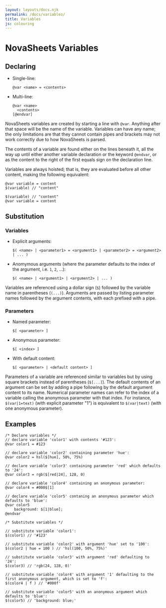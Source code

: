 ```yaml
---
layout: layouts/docs.njk
permalink: /docs/variables/
title: Variables
js: colouring
---
```

# NovaSheets Variables

## Declaring
- Single-line:
  ```nss
  @var <name> = <contents>
  ```
- Multi-line:
  ```nss
  @var <name>
    <contents>
  [@endvar]
  ```

NovaSheets variables are created by starting a line with `@var`. Anything after that space will be the name of the variable.
Variables can have any name; the only limitations are that they cannot contain pipes and brackets may not work correctly due to how NovaSheets is parsed.

The contents of a variable are found either on the lines beneath it, all the way up until either another variable declaration or the keyword `@endvar`, or as the content to the right of the first equals sign on the declaration line.

Variables are always hoisted; that is, they are evaluated before all other content, making the following equivalent:
```nss
@var variable = content
$(variable) // "content"
```
```nss
$(variable) // "content"
@var variable = content
```

## Substitution
### Variables
- Explicit arguments:
  ```nss
  $( <name> | <parameter1> = <argument1> | <parameter2> = <argument2> | ... )
  ```
- Anomymous arguments (where the parameter defaults to the index of the argument, i.e. `1`, `2`, ...):
  ```nss
  $( <name> | <argument1> | <argument2> | ... )
  ```

Variables are referenced using a dollar sign (`$`) followed by the variable name in parentheses (`(...)`).
Arguments are passed by listing parameter names followed by the argument contents, with each prefixed with a pipe.

### Parameters
- Named parameter:
  ```nss
  $[ <parameter> ]
  ```
- Anonymous parameter:
  ```nss
  $[ <index> ]
  ```
- With default content:
  ```nss
  $[ <parameter> | <default content> ]
  ```
Parameters of a variable are referenced similar to variables but by using square brackets instead of parentheses (`$[...]`). The default contents of an argument can be set by adding a pipe following by the default argument content to its name. Numerical parameter names can refer to the index of a variable calling the anonymous parameter with that index. For instance, `$(var|1=text)` (with explicit parameter "1") is equivalent to `$(var|text)` (with one anonymous parameter).

## Examples

```nss
/* Declare variables */
// declare variable 'color1' with contents '#123':
@var color1 = #123

// declare variable 'color2' containing parameter 'hue':
@var color2 = hsl($[hue], 50%, 75%)

// declare variable 'color3' containing parameter 'red' which defaults to '24':
@var color3 = rgb($[red|24], 128, 0)

// declare variable 'color4' containing an anonymous parameter:
@var color4 = #000$[1]

// declare variable 'color5' contaning an anonymous parameter which defaults to 'blue':
@var color5
    background: $[1|blue];
@endvar 

/* Substitute variables */

// substitute variable 'color1':
$(color1) // '#123'

// substitute variable 'color2' with argument 'hue' set to '100':
$(color2 | hue = 100 ) // 'hsl(100, 50%, 75%)'

// substitute variable 'color3' with argument 'red' defaulting to '24':
$(color3) // 'rgb(24, 128, 0)'

// substitute variable 'color4' with argument '1' defaulting to the first anonymous argument, which is set to 'f':
$(color4 | f ) // '#000f'

// substitute variable 'color5' with an anonymous argument which defaults to 'blue':
$(color5) // 'background: blue;'
```
